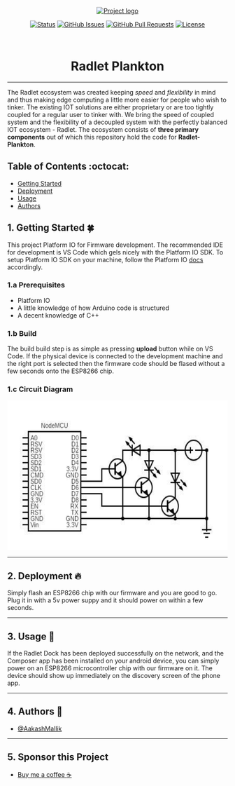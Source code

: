<p align="center">
  <a href="" rel="noopener">
 <img src="https://github.com/Radlet/radlet-dock/blob/master/docs/twitter_header_photo_2.png" alt="Project logo"></a>
</p>

<div align="center">

[![Status](https://img.shields.io/badge/status-active-success.svg)]()
[![GitHub Issues](https://img.shields.io/github/issues/Radlet/radlet-plankton)](https://github.com/Radlet/radlet-plankton/issues)
[![GitHub Pull Requests](https://img.shields.io/github/issues-pr/Radlet/radlet-plankton)](https://github.com/Radlet/radlet-plankton/pulls)
[![License](https://img.shields.io/badge/license-MIT-blue.svg)](/LICENSE)

</div>
<br/> 

<h1 align="center">Radlet Plankton</h1>

---

The Radlet ecosystem was created keeping *speed* and *flexibility* in mind and thus making edge computing a little more easier for people who wish to tinker. The existing IOT solutions are either proprietary or are too tightly coupled for a regular user to tinker with. We bring the speed of coupled system and the flexibility of a decoupled system with the perfectly balanced IOT ecosystem - Radlet. The ecosystem consists of **three primary components** out of which this repository hold the code for **Radlet-Plankton**.
    <br> 


## Table of Contents :octocat:

- [Getting Started](#getting_started)
- [Deployment](#deployment)
- [Usage](#usage)
- [Authors](#authors)

## 1. Getting Started :four_leaf_clover: <a name = "getting_started"></a>

This project Platform IO for Firmware development. The recommended IDE for development is VS Code which gels nicely with the Platform IO SDK. To setup Platform IO SDK on your machine, follow the Platform IO [docs](https://platformio.org/install/ide?install=vscode) accordingly.

### 1.a Prerequisites

- Platform IO
- A little knowledge of how Arduino code is structured
- A decent knowledge of C++

### 1.b Build

The build build step is as simple as pressing **upload** button while on VS Code. If the physical device is connected to the development machine and the right port is selected then the firmware code should be flased without a few seconds onto the ESP8266 chip.
  
### 1.c Circuit Diagram

<p align="center">
  <a href="" rel="noopener">
 <img height="340px" src="./docs/circuit_diagram.jpg" alt="Circuit Diagram"></a>
</p>

---  

## 2. Deployment :fire: <a name = "deployment"></a>

Simply flash an ESP8266 chip with our firmware and you are good to go. Plug it in with a 5v power suppy and it should power on within a few seconds.

---

## 3. Usage :closed_book: <a name="usage"></a>

If the Radlet Dock has been deployed successfully on the network, and the Composer app has been installed on your android device, you can simply power on an ESP8266 microcontroller chip with our firmware on it. The device should show up immediately on the discovery screen of the phone app.

---

## 4. Authors :hammer: <a name = "authors"></a>

- [@AakashMallik](https://github.com/AakashMallik)  

---

## 5. Sponsor this Project
- [Buy me a coffee :coffee:](https://www.buymeacoffee.com/4gmBYV0)  
